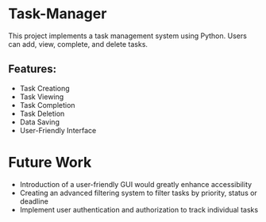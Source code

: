 # Task-Manager
This project implements a task management system using Python. Users can add, view, complete, and delete tasks. 

## Features:
- Task Creationg
- Task Viewing
- Task Completion
- Task Deletion
- Data Saving
- User-Friendly Interface

# Future Work
-	Introduction of a user-friendly GUI would greatly enhance accessibility
-	Creating an advanced filtering system to filter tasks by priority, status or deadline
-	Implement user authentication and authorization to track individual tasks
